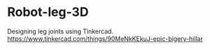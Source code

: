 # Robot-leg-3D
Designing leg  joints using Tinkercad.
https://www.tinkercad.com/things/90MeNkKEkuJ-epic-bigery-hillar
